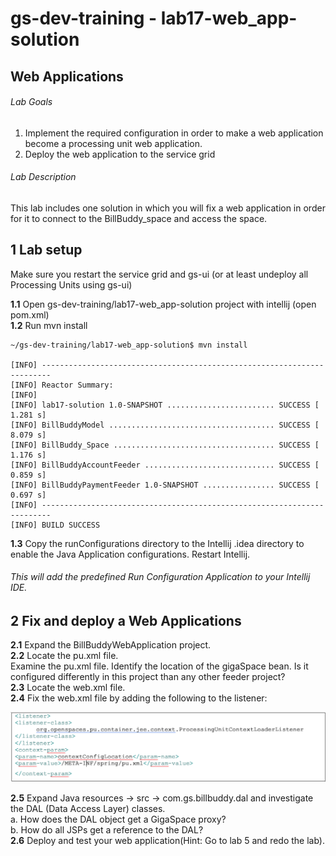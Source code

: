 # gs-dev-training - lab17-web_app-solution

## 	Web Applications

###### Lab Goals
1.  Implement the required configuration in order to make a web application become a processing unit web application. 
2.  Deploy the web application to the service grid
###### Lab Description
This lab includes one solution in which you will fix a web application in order for it to connect to the BillBuddy_space and access the space.
## 1 Lab setup
Make sure you restart the service grid and gs-ui (or at least undeploy all Processing Units using gs-ui)

**1.1** Open gs-dev-training/lab17-web_app-solution project with intellij (open pom.xml)<br>
**1.2** Run mvn install

    ~/gs-dev-training/lab17-web_app-solution$ mvn install
    
    [INFO] ------------------------------------------------------------------------
    [INFO] Reactor Summary:
    [INFO] 
    [INFO] lab17-solution 1.0-SNAPSHOT ........................ SUCCESS [  1.281 s]
    [INFO] BillBuddyModel ..................................... SUCCESS [  8.079 s]
    [INFO] BillBuddy_Space .................................... SUCCESS [  1.176 s]
    [INFO] BillBuddyAccountFeeder ............................. SUCCESS [  0.859 s]
    [INFO] BillBuddyPaymentFeeder 1.0-SNAPSHOT ................ SUCCESS [  0.697 s]
    [INFO] ------------------------------------------------------------------------
    [INFO] BUILD SUCCESS




**1.3** Copy the runConfigurations directory to the Intellij .idea directory to enable the Java Application configurations. Restart Intellij.
###### This will add the predefined Run Configuration Application to your Intellij IDE.

## 2	Fix and deploy a Web Applications
**2.1**	Expand the BillBuddyWebApplication project. <br />
**2.2**	Locate the pu.xml file. <br />
Examine the pu.xml file. Identify the location of the gigaSpace bean. 
Is it configured differently in this project than any other feeder project? <br /> 
**2.3**	Locate the web.xml file. <br />
**2.4**	Fix the web.xml file by adding the following to the listener:

![snapshot](Pictures/Picture1.png)

**2.5**	Expand Java resources -> src -> com.gs.billbuddy.dal 
and investigate the DAL (Data Access Layer) classes. <br />
a.	How does the DAL object get a GigaSpace proxy? <br />
b.	How do all JSPs get a reference to the DAL? <br />
**2.6**	Deploy and test your web application(Hint: Go to lab 5 and redo the lab).

